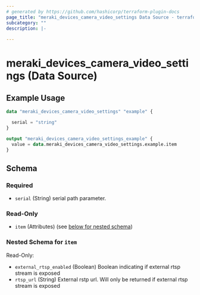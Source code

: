 ```yaml
---
# generated by https://github.com/hashicorp/terraform-plugin-docs
page_title: "meraki_devices_camera_video_settings Data Source - terraform-provider-meraki"
subcategory: ""
description: |-
  
---
```


# meraki_devices_camera_video_settings (Data Source)



## Example Usage

```terraform
data "meraki_devices_camera_video_settings" "example" {

  serial = "string"
}

output "meraki_devices_camera_video_settings_example" {
  value = data.meraki_devices_camera_video_settings.example.item
}
```

<!-- schema generated by tfplugindocs -->
## Schema

### Required

- `serial` (String) serial path parameter.

### Read-Only

- `item` (Attributes) (see [below for nested schema](#nestedatt--item))

<a id="nestedatt--item"></a>
### Nested Schema for `item`

Read-Only:

- `external_rtsp_enabled` (Boolean) Boolean indicating if external rtsp stream is exposed
- `rtsp_url` (String) External rstp url. Will only be returned if external rtsp stream is exposed
